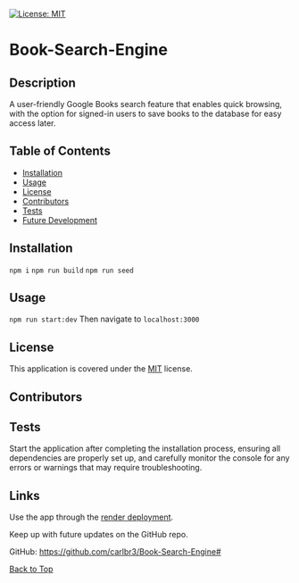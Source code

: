 [![License: MIT](https://img.shields.io/badge/License-MIT-yellow.svg)](https://opensource.org/licenses/MIT)

# Book-Search-Engine

## Description

A user-friendly Google Books search feature that enables quick browsing, with the option for signed-in users to save books to the database for easy access later.

## Table of Contents

- [Installation](#installation)
- [Usage](#usage)
- [License](#license)
- [Contributors](#contributors)
- [Tests](#tests)
- [Future Development](#future-development)

## Installation

`npm i`
`npm run build`
`npm run seed`

## Usage

`npm run start:dev`
Then navigate to `localhost:3000`

## License

This application is covered under the [MIT](https://opensource.org/licenses/MIT) license.

## Contributors



## Tests

Start the application after completing the installation process, ensuring all dependencies are properly set up, and carefully monitor the console for any errors or warnings that may require troubleshooting.

## Links

Use the app through the [render deployment]().

Keep up with future updates on the GitHub repo.

GitHub: https://github.com/carlbr3/Book-Search-Engine#

[Back to Top](#book-search)